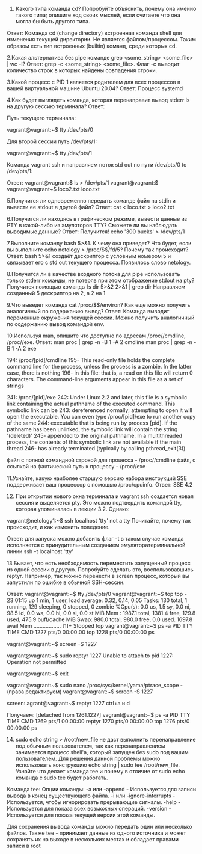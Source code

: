 1. Какого типа команда cd? Попробуйте объяснить, почему она именно такого типа; опишите ход своих мыслей, если считаете что она могла бы быть другого типа.

Ответ: Команда cd (change directory) встроенная команда shell для изменения текущей директории. Не является файлом/процессом. Таким образом есть тип встроенных (builtin) команд, среди которых cd.

2.Какая альтернатива без pipe команде grep <some_string> <some_file> | wc -l?  Ответ: grep -c <some_string> <some_file>. Флаг -c выводит количество строк в которых найдены совпадения строки.

3.Какой процесс с PID 1 является родителем для всех процессов в вашей виртуальной машине Ubuntu 20.04?  Ответ: Процесс systemd

4.Как будет выглядеть команда, которая перенаправит вывод stderr ls на другую сессию терминала? Ответ: 

Путь текущего терминала:

vagrant@vagrant:~$ tty
/dev/pts/0

Для второй сессии путь /dev/pts/1:

vagrant@vagrant:~$ tty
/dev/pts/1

Команда vagrant ssh и направляем поток std out по пути /dev/pts/0 to /dev/pts/1:

Ответ: vagrant@vagrant:$ ls > /dev/pts/1
vagrant@vagrant:$
vagrant@vagrant~$ loco2.txt  loco.txt

5.Получится ли одновременно передать команде файл на stdin и вывести ее stdout в другой файл? 
Ответ: cat < loco.txt > loco2.txt

6.Получится ли находясь в графическом режиме, вывести данные из PTY в какой-либо из эмуляторов TTY? Сможете ли вы наблюдать выводимые данные?
Ответ: Получится! echo '300 bucks' > /dev/pts/1

7.Выполните команду bash 5>&1. К чему она приведет? Что будет, если вы выполните echo netology > /proc/$$/fd/5? Почему так происходит?
Ответ: bash 5>&1 создаёт дескриптор с условным номером 5 и связывает его с std out текущего процесса. Появилось слово netology.

8.Получится ли в качестве входного потока для pipe использовать только stderr команды, не потеряв при этом отображение stdout на pty? 
Получится помощью команды ls dir 5>&2 2>&1 | grep dir Направляем созданный 5 дескриптор на 2, а 2 на 1

9.Что выведет команда cat /proc/$$/environ? Как еще можно получить аналогичный по содержанию вывод?
Ответ: Команда выводит переменные окружения текущей сессии. Можно получить аналогичный по содержанию вывод командой env.

10.Используя man, опишите что доступно по адресам /proc/<PID>/cmdline, /proc/<PID>/exe.
Ответ: 
man proc | grep -n -B 1 -A 2 cmdline
man proc | grep -n -B 1 -A 2 exe

194:       /proc/[pid]/cmdline
195-              This read-only file holds the complete command line for the process, unless the process is a zombie.  In the latter case, there is nothing
196-              in  this  file: that is, a read on this file will return 0 characters.  The command-line arguments appear in this file as a set of strings

241:       /proc/[pid]/exe
242:              Under Linux 2.2 and later, this file is a symbolic link containing the actual pathname of the executed command.  This symbolic link can be
243:              dereferenced normally; attempting to open it will open the executable.  You can even type /proc/[pid]/exe to run another copy of the  same
244:              executable  that  is being run by process [pid].  If the pathname has been unlinked, the symbolic link will contain the string '(deleted)'
245-              appended to the original pathname.  In a multithreaded process, the contents of this symbolic link are not available if  the  main  thread
246-              has already terminated (typically by calling pthread_exit(3)).

файл с полной командной строкой для процесса - /proc/<PID>/cmdline
файл, с ссылкой на фактический путь к процессу - /proc/<PID>/exe

11.Узнайте, какую наиболее старшую версию набора инструкций SSE поддерживает ваш процессор с помощью /proc/cpuinfo. 
Ответ: SSE 4.2

12. При открытии нового окна терминала и vagrant ssh создается новая сессия и выделяется pty. Это можно подтвердить командой tty, которая упоминалась в лекции 3.2. Однако:

vagrant@netology1:~$ ssh localhost 'tty'
not a tty
Почитайте, почему так происходит, и как изменить поведение.

Ответ: для запуска можно добавить флаг -t в таком случае команда исполняется c принудительным созданием эмуляторатерминальной линии 
ssh -t localhost 'tty'

13.Бывает, что есть необходимость переместить запущенный процесс из одной сессии в другую. Попробуйте сделать это, воспользовавшись reptyr. Например, так можно перенести в screen процесс, который вы запустили по ошибке в обычной SSH-сессии.

Ответ: 
vagrant@vagrant:~$ tty
/dev/pts/0
vagrant@vagrant:~$ top
top - 23:01:15 up 1 min,  1 user,  load average: 0.32, 0.14, 0.05
Tasks: 130 total,   1 running, 129 sleeping,   0 stopped,   0 zombie
%Cpu(s):  0.0 us,  1.5 sy,  0.0 ni, 98.5 id,  0.0 wa,  0.0 hi,  0.0 si,  0.0 st
MiB Mem :   1987.1 total,   1381.4 free,    129.8 used,    475.9 buff/cache
MiB Swap:    980.0 total,    980.0 free,      0.0 used.   1697.8 avail Mem
..................
[1]+  Stopped                 top
vagrant@vagrant:~$ ps -a
    PID TTY          TIME CMD
   1227 pts/0    00:00:00 top
   1228 pts/0    00:00:00 ps
   
vagrant@vagrant:~$ screen -S 1227

vagrant@vagrant:~$ sudo reptyr 1227
Unable to attach to pid 1227: Operation not permitted

vagrant@vagrant:~$ exit

vagrant@vagrant:~$ sudo nano /proc/sys/kernel/yama/ptrace_scope - (права редактируем)
vagrant@vagrant:~$ screen -S 1227

screen:
agrant@vagrant:~$ reptyr 1227
ctrl+a и d

Получаем:
[detached from 1261.1227]
vagrant@vagrant:~$ ps -a
    PID TTY          TIME CMD
   1269 pts/1    00:00:00 reptyr
   1270 pts/0    00:00:00 top <defunct>
   1276 pts/0    00:00:00 ps
   
14. sudo echo string > /root/new_file не даст выполнить перенаправление под обычным пользователем, так как перенаправлением занимается процесс shell'а, который запущен без sudo под вашим пользователем. Для решения данной проблемы можно использовать конструкцию echo string | sudo tee /root/new_file. Узнайте что делает команда tee и почему в отличие от sudo echo команда с sudo tee будет работать.

Команда tee:
Опции команды:
    -a или -append - Используется для записи вывода в конец существующего файла.
     -i или -ignore-interrupts - Используется, чтобы игнорировать прерывающие сигналы.
    -help - Используется для показа всех возможных операций.
    -version - Используется для показа текущей версии этой команды.

Для сохранения вывода команды можно передать один или несколько файлов.
Также tee - принимает данные из одного источника и может сохранять их на выходе в нескольких местах и обладает правами записи в root
